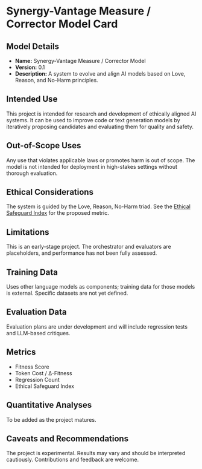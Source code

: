 # Synergy-Vantage Measure / Corrector Model Card

## Model Details
- **Name:** Synergy-Vantage Measure / Corrector Model
- **Version:** 0.1
- **Description:** A system to evolve and align AI models based on Love, Reason, and No-Harm principles.

## Intended Use
This project is intended for research and development of ethically aligned AI systems. It can be used to improve code or text generation models by iteratively proposing candidates and evaluating them for quality and safety.

## Out-of-Scope Uses
Any use that violates applicable laws or promotes harm is out of scope. The model is not intended for deployment in high-stakes settings without thorough evaluation.

## Ethical Considerations
The system is guided by the Love, Reason, No-Harm triad. See the [Ethical Safeguard Index](metrics/ethical_index.yaml) for the proposed metric.

## Limitations
This is an early-stage project. The orchestrator and evaluators are placeholders, and performance has not been fully assessed.

## Training Data
Uses other language models as components; training data for those models is external. Specific datasets are not yet defined.

## Evaluation Data
Evaluation plans are under development and will include regression tests and LLM-based critiques.

## Metrics
- Fitness Score
- Token Cost / Δ-Fitness
- Regression Count
- Ethical Safeguard Index

## Quantitative Analyses
To be added as the project matures.

## Caveats and Recommendations
The project is experimental. Results may vary and should be interpreted cautiously. Contributions and feedback are welcome.
